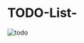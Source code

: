 # TODO-List-


![todo](https://user-images.githubusercontent.com/59916393/94344165-f8f76c80-003a-11eb-9a5f-139bc6f70727.JPG)
